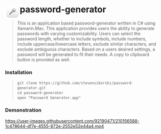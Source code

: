 # password-generator <img title="Icon" align="left" width="48px" src="./Assets.xcassets/AppIcon.appiconset/AppIcon-128.png"/>

> This is an application based password-generator written in C# using Xamarin.Mac. This application provides users the ability to generate passwords with varying customizability. Users can select the password length, whether to include symbols, include numbers, include uppercase/lowercase letters, exclude similar characters, and exclude ambiguous characters. Based on a users desired settings, a password will be generated to fit their needs. A copy to clipboard button is provided as well.

### Installation
> ```
> git clone https://github.com/stevensikorski/password-generator.git
> cd password-generator
> open "Password Generator.app"
> ```

### Demonstration
https://user-images.githubusercontent.com/92190471/210156588-1c478644-df7e-4555-872e-2552e52e44a4.mp4

